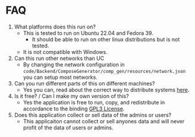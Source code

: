 # FAQ

1. What platforms does this run on?
   - This is tested to run on Ubuntu 22.04 and Fedora 39.
     - It should be able to run on other linux distributions but is not tested.
   - It is not compatible with Windows.
2. Can this run other networks than UC
   - By changing the network configuration in `code/Backend/ComposeGenerator/comp_gen/resources/network.json` you can setup most networks.
3. Can you run different parts of this on different machines?
   - Yes you can, read about the correct way to distribute systems [here](backend/distribution_across_computers.md).
4. Is it free? / Can I make my own version of this?
   - Yes the application is free to run, copy, and redistribute in accordance to the binding [GPL3 License](https://www.gnu.org/licenses/gpl-3.0.en.html#license-text).
5. Does this application collect or sell data of the admins or users?
   - This applicaiton cannot collect or sell anyones data and will never profit of the data of users or admins.

